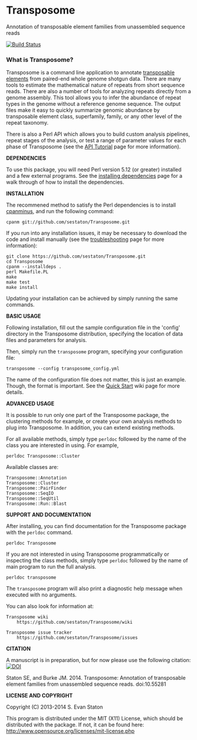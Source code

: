 Transposome
===========

Annotation of transposable element families from unassembled sequence reads

[![Build Status](https://travis-ci.org/sestaton/Transposome.png?branch=master)](https://travis-ci.org/sestaton/Transposome)

### What is Transposome?

Transposome is a command line application to annotate [transposable elements](http://en.wikipedia.org/wiki/Transposable_element) from paired-end whole genome shotgun data. There are many tools to estimate the mathematical nature of repeats from short sequence reads. There are also a number of tools for analyzing repeats directly from a genome assembly. This tool allows you to infer the abundance of repeat types in the genome without a reference genome sequence. The output files make it easy to quickly summarize genomic abundance by transposable element class, superfamily, family, or any other level of the repeat taxonomy.

There is also a Perl API which allows you to build custom analysis pipelines, repeat stages of the analysis, or test a range of parameter values for each phase of Transposome (see the [API Tutorial](https://github.com/sestaton/Transposome/wiki/API-Tutorial) page for more information).

**DEPENDENCIES**

To use this package, you will need Perl version 5.12 (or greater) installed and a few external programs. See the [installing dependencies](https://github.com/sestaton/Transposome/wiki/Installing-dependencies) page for a walk through of how to install the dependencies. 

**INSTALLATION**

The recommened method to satisfy the Perl dependencies is to install [cpanminus](https://metacpan.org/pod/App::cpanminus), and run the following command:

    cpanm git://github.com/sestaton/Transposome.git

If you run into any installation issues, it may be necessary to download the code and install manually (see the [troubleshooting](https://github.com/sestaton/Transposome/wiki/Troubleshooting) page for more information):

    git clone https://github.com/sestaton/Transposome.git
    cd Transposome
    cpanm --installdeps .
    perl Makefile.PL
    make
    make test
    make install

Updating your installation can be achieved by simply running the same commands.

**BASIC USAGE**

Following installation, fill out the sample configuration file in the 'config' directory
in the Transposome distribution, specifying the location of data files and parameters for analysis.

Then, simply run the `transposome` program, specifying your configuration file:

    transposome --config transposome_config.yml

The name of the configuration file does not matter, this is just an example. Though, the format is important. See the [Quick Start](https://github.com/sestaton/Transposome/wiki/Quick-Start) wiki page for more details.

**ADVANCED USAGE**

It is possible to run only one part of the Transposome package, the clustering methods for example, or create 
your own analysis methods to plug into Transposome. In addition, you can extend existing methods.

For all available methods, simply type `perldoc` followed by the name of the class you are interested in 
using. For example,

    perldoc Transposome::Cluster

Available classes are: 

    Transposome::Annotation
    Transposome::Cluster
    Transposome::PairFinder
    Transposome::SeqIO
    Transposome::SeqUtil
    Transposome::Run::Blast
                      

**SUPPORT AND DOCUMENTATION**

After installing, you can find documentation for the Transposome package with the
`perldoc` command.

    perldoc Transposome

If you are not interested in using Transposome programmatically or inspecting the class methods, simply type
`perldoc` followed by the name of main program to run the full analysis.

    perldoc transposome 

The `transposome` program will also print a diagnostic help message when executed with no arguments.

You can also look for information at:

    Transposome wiki
        https://github.com/sestaton/Transposome/wiki

    Transposome issue tracker
        https://github.com/sestaton/Transposome/issues

**CITATION**

A manuscript is in preparation, but for now please use the following citation: 
[![DOI](https://zenodo.org/badge/5565/sestaton/Transposome.png)](http://dx.doi.org/10.5281/zenodo.11303)

Staton SE, and Burke JM. 2014. Transposome: Annotation of transposable element families from unassembled sequence reads. doi:10.55281

**LICENSE AND COPYRIGHT**

Copyright (C) 2013-2014 S. Evan Staton

This program is distributed under the MIT (X11) License, which should be distributed with the package. 
If not, it can be found here: http://www.opensource.org/licenses/mit-license.php

